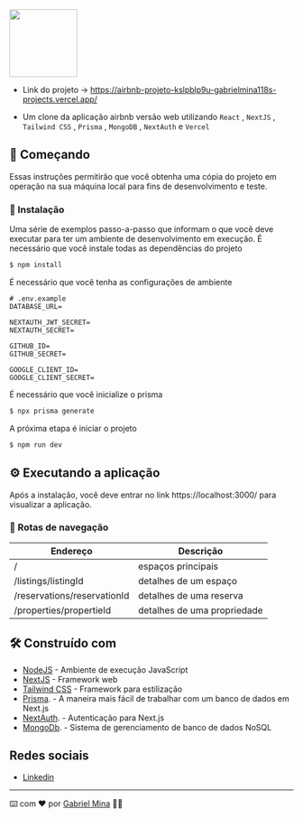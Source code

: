 <img  src="https://encrypted-tbn0.gstatic.com/images?q=tbn:ANd9GcQMp1kYn6umTdkijGwau4aM1bBC7776pcJOnQ&s" width="120" />

- Link do projeto -> https://airbnb-projeto-kslpblp9u-gabrielmina118s-projects.vercel.app/

- Um clone da aplicação airbnb versão web utilizando <code>React</code> , <code>NextJS</code> , <code>Tailwind CSS</code> , <code>Prisma</code> , <code>MongoDB</code> , <code>NextAuth</code> e <code>Vercel</code>

## 🚀 Começando
Essas instruções permitirão que você obtenha uma cópia do projeto em operação na sua máquina local para fins de desenvolvimento e teste.

### 🔧 Instalação
Uma série de exemplos passo-a-passo que informam o que você deve executar para ter um ambiente de desenvolvimento em execução.
É necessário que você instale todas as dependências do projeto

```zsh
$ npm install
```
É necessário que você tenha as configurações de ambiente

```dosini
# .env.example
DATABASE_URL=

NEXTAUTH_JWT_SECRET=
NEXTAUTH_SECRET=

GITHUB_ID=
GITHUB_SECRET= 

GOOGLE_CLIENT_ID= 
GOOGLE_CLIENT_SECRET= 
```

É necessário que você inicialize o prisma

```zsh
$ npx prisma generate
```

A próxima etapa é iniciar o projeto

```zsh
$ npm run dev
```

## ⚙️ Executando a aplicação
Após a instalação, você deve entrar no link https://localhost:3000/ para visualizar a aplicação.

### :page_with_curl: Rotas de navegação
| Endereço | Descrição |
|--|--|
| / | espaços principais |
| /listings/listingId | detalhes de um espaço |
| /reservations/reservationId | detalhes de uma reserva |
| /properties/propertieId | detalhes de uma propriedade |

## 🛠️ Construído com
*  [NodeJS](https://nodejs.org/en/docs/) - Ambiente de execução JavaScript
*  [NextJS](https://nextjs.org/docs) - Framework web
*  [Tailwind CSS](https://tailwindcss.com/docs) - Framework para estilização
*  [Prisma](https://www.prisma.io/nextjs). - A maneira mais fácil de trabalhar com um banco de dados em Next.js
*  [NextAuth](https://next-auth.js.org/). - Autenticação para Next.js
*  [MongoDb](https://www.mongodb.com/). - Sistema de gerenciamento de banco de dados NoSQL

## Redes sociais
*  [Linkedin](https://www.linkedin.com/in/gabrielmina/)

---
⌨️ com ❤️ por [Gabriel Mina](https://github.com/gabrielmina118) 👨‍💻

